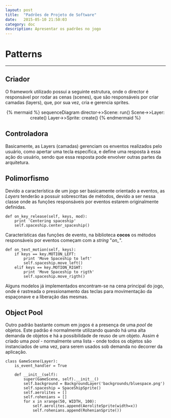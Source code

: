 ```yaml
---
layout: post
title:  "Padrões de Projeto de Software"
date:   2015-05-10 21:50:03
category: doc
description: Apresentar os padrões no jogo
---
```


# Patterns
---

## Criador

O framework utilizado possui a seguinte estrutura, onde o director é responsável
por rodar as cenas (scenes), que são responsáveis por criar camadas (layers), que, por
sua vez, cria e gerencia sprites.

<center>
  {% mermaid %}
  sequenceDiagram
    director->>Scene: run()
    Scene->>Layer: create()
    Layer->>Sprite: create()
  {% endmermaid %}
</center>

## Controladora

Basicamente, as Layers (camadas) gerenciam os enventos realizados pelo usuário, como apertar uma tecla
específica, e define uma resposta à essa ação do usuário, sendo que essa resposta pode envolver outras
partes da arquitetura.



## Polimorfismo

Devido a característica de um jogo ser basicamente orientado a eventos, as *Layers* tenderão a possuir sobrescritas de métodos, devido a ser nessa classe onde as funções responsáveis por eventos estarem originalmente definidas.

    def on_key_release(self, keys, mod):
        print 'Centering spaceship'
        self.spaceship.center_spaceship()

Características das funções de evento, na biblioteca **cocos** os métodos responsáveis por eventos começam com a *string* "*on_*".

    def on_text_motion(self, keys):
        if keys == key.MOTION_LEFT:
            print 'Move Spaceship to left'
            self.spaceship.move_left()
        elif keys == key.MOTION_RIGHT:
            print 'Move Spaceship to rigth'
            self.spaceship.move_rigth()

Alguns modelos já implementados encontram-se na cena principal do jogo, onde é rastreada o pressionamento das teclas para movimentação da espaçonave e a liberação das mesmas.

## Object Pool

Outro padrão bastante comum em jogos é a presença de uma *pool* de objetos. Este padrão é normalmente utilizando quando há uma alta demanda de objetos e há a possibilidade de reuso de um objeto. Assim é criado uma *pool* - normalmente uma lista -  onde todos os objetos são instanciados de uma vez, para serem usados sob demanda no decorrer da aplicação.

    class GameScene(Layer):
        is_event_handler = True

        def __init__(self):
            super(GameScene, self).__init__()
            self.background = BackgroundLayer('backgrounds/bluespace.png')
            self.spaceship = SpaceShipSprite()
            self.aerolites = []
            self.rohenians = []
            for x in xrange(50, WIDTH, 100):
                self.aerolites.append(AeroliteSprite(width=x))
                self.rohenians.append(RohenianSprite())